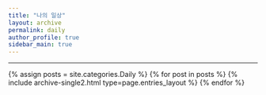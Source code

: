```yaml
---
title: "나의 일상"
layout: archive
permalink: daily
author_profile: true
sidebar_main: true
---
```


<!-- 공백이 포함되어 있는 카테고리 이름의 경우 site.categories['a b c'] 이런식으로! -->

***

{% assign posts = site.categories.Daily %}
{% for post in posts %} {% include archive-single2.html type=page.entries_layout %} {% endfor %}

